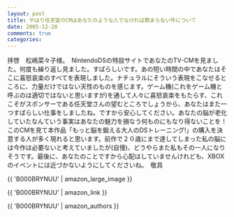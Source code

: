 ```yaml
---
layout: post
title: やはり任天堂のCMはあなたのような人でなければ務まらない件について
date: 2005-12-28
comments: true
categories:
---
```



拝啓　松嶋菜々子様。　NintendoDSの特設サイトであなたのTV-CMを見ました。何度も繰り返し見ました。すばらしいです。あの短い時間の中であなたはそこに喜怒哀楽のすべてを表現しました。ナチュラルにそういう表現をこなせるところに、力量だけではない天性のものを感じます。ゲーム機(これをゲーム機と呼ぶのは適切ではないと思いますが)を通して人々に喜怒哀楽をもたらす、これこそがスポンサーである任天堂さんの望むところでしょうから、あなたはまた一つすばらしい仕事をしましたね。ですから安心してください。あなたの脳が老化していたなんていう事実はあなたの魅力を損なう何ものにもなり得ないことを！このCMを見て本作品「もっと脳を鍛える大人のDSトレーニング!」の購入を決意する人が多く現れると思います。前作で２０歳にまで達してしまった私の脳には今作は必要ないと考えていましたが(自慢)、どうやらまた私もその一人になりそうです。最後に、あなたのことですから心配はしていませんけれども、XBOXのイベントには近づかないようにしてくださいね。　敬具

[](http://touch-ds.jp/mfs/mottotraining/index.html)

{{ 'B000BRYNUU' | amazon_large_image }}

{{ 'B000BRYNUU' | amazon_link }}

{{ 'B000BRYNUU' | amazon_authors }}
